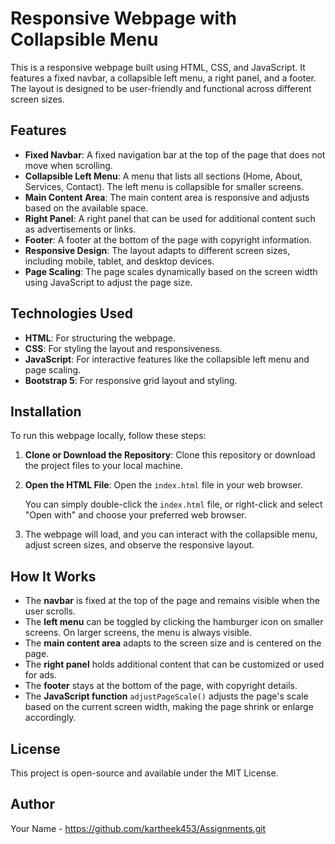 # Responsive Webpage with Collapsible Menu

This is a responsive webpage built using HTML, CSS, and JavaScript. It features a fixed navbar, a collapsible left menu, a right panel, and a footer. The layout is designed to be user-friendly and functional across different screen sizes.

## Features

- **Fixed Navbar**: A fixed navigation bar at the top of the page that does not move when scrolling.
- **Collapsible Left Menu**: A menu that lists all sections (Home, About, Services, Contact). The left menu is collapsible for smaller screens.
- **Main Content Area**: The main content area is responsive and adjusts based on the available space.
- **Right Panel**: A right panel that can be used for additional content such as advertisements or links.
- **Footer**: A footer at the bottom of the page with copyright information.
- **Responsive Design**: The layout adapts to different screen sizes, including mobile, tablet, and desktop devices.
- **Page Scaling**: The page scales dynamically based on the screen width using JavaScript to adjust the page size.

## Technologies Used

- **HTML**: For structuring the webpage.
- **CSS**: For styling the layout and responsiveness.
- **JavaScript**: For interactive features like the collapsible left menu and page scaling.
- **Bootstrap 5**: For responsive grid layout and styling.

## Installation

To run this webpage locally, follow these steps:

1. **Clone or Download the Repository**: Clone this repository or download the project files to your local machine.
2. **Open the HTML File**: Open the `index.html` file in your web browser.

   You can simply double-click the `index.html` file, or right-click and select "Open with" and choose your preferred web browser.

3. The webpage will load, and you can interact with the collapsible menu, adjust screen sizes, and observe the responsive layout.

## How It Works

- The **navbar** is fixed at the top of the page and remains visible when the user scrolls.
- The **left menu** can be toggled by clicking the hamburger icon on smaller screens. On larger screens, the menu is always visible.
- The **main content area** adapts to the screen size and is centered on the page.
- The **right panel** holds additional content that can be customized or used for ads.
- The **footer** stays at the bottom of the page, with copyright details.
- The **JavaScript function** `adjustPageScale()` adjusts the page's scale based on the current screen width, making the page shrink or enlarge accordingly.

## License

This project is open-source and available under the MIT License.

## Author

Your Name - https://github.com/kartheek453/Assignments.git
